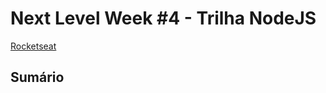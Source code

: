 # Next Level Week #4 - Trilha NodeJS <!-- omit in toc -->

[Rocketseat](https://rocketseat.com.br 'Rocketseat')

## Sumário <!-- omit in toc -->
